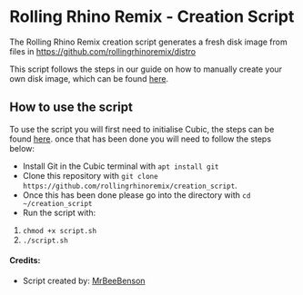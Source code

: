 # Rolling Rhino Remix - Creation Script
The Rolling Rhino Remix creation script generates a fresh disk image from files in https://github.com/rollingrhinoremix/distro

This script follows the steps in our guide on how to manually create your own disk image, which can be found [here](https://rollingrhinoremix.github.io/docs-create).

## How to use the script

To use the script you will first need to initialise Cubic, the steps can be found [here](https://rollingrhinoremix.github.io/docs-create). once that has been done you will need to follow the steps below:
- Install Git in the Cubic terminal with `apt install git`
- Clone this repository with `git clone https://github.com/rollingrhinoremix/creation_script`.
- Once this has been done please go into the directory with `cd ~/creation_script`
- Run the script with:

1. `chmod +x script.sh`
2. `./script.sh`

#### Credits:
- Script created by: [MrBeeBenson](https://mrbeebenson.github.io)
